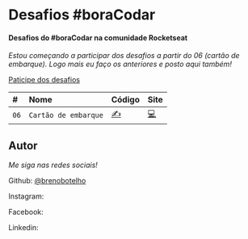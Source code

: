# Desafios #boraCodar

#### Desafios do #boraCodar na comunidade Rocketseat

_Estou começando a participar dos desafios a partir do 06 (cartão de embarque). Logo mais eu faço os anteriores e posto aqui também!_

[Paticipe dos desafios](https://boracodar.dev/)

|   #  |    Nome        | Código  | Site   |
| :--- | :------------- | :------ | :------|
| `06` | `Cartão de embarque` |  [✍](https://github.com/brenobotelho/boracodar/tree/main/desafio6) |[💻](https://brenobotelho.github.io/boracodar/desafio6/) |



## Autor

_Me siga nas redes sociais!_

Github: [@brenobotelho](https://github.com/brenobotelho)

Instagram:

Facebook:

Linkedin:
